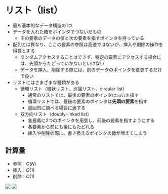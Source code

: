 # リスト（list）

- 最も基本的なデータ構造の1つ
- データを入れた箱をポインタでつないだもの
    - その要素のデータの値と次の要素を指すポインタを持っている
- 配列とは異なり、ここの要素の参照は高速ではないが、挿入や削除の操作を得意とする
    - ランダムアクセスすることはできず、特定の要素にアクセスする場合には、先頭からたどっていかないといけない
    - データを挿入、削除する際には、前のデータのポインタを変更するだけで良い
- リストにはさまざまな種類がある
    - 循環リスト（環状リスト、巡回リスト、circular list）
        - 通常のリストでは、最後の要素のポインタは`null`を指す
        - 循環リストでは、最後の要素のポインタは**先頭の要素**を指す
        - 巡回的に調べる場合に適する
    - 双方向リスト（doubly-linked list）
        - 各要素に2つのポインタを用意し、前後の要素を指すようにする
        - 各要素から前にも後にもたどれる
        - 挿入や削除の際に、書き換えるポインタの数が増えてしまう

## 計算量

- 参照：$O(N)$
- 挿入：$O(1)$
- 削除：$O(1)$

![](https://i.imgur.com/s5tJGP1.png)
![](https://i.imgur.com/4aMWlio.png)
